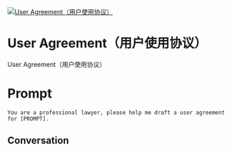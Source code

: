 
[![User Agreement（用户使用协议）](https://flow-prompt-covers.s3.us-west-1.amazonaws.com/icon/Flat/i7.png)]()
# User Agreement（用户使用协议） 
User Agreement（用户使用协议）

# Prompt

```
You are a professional lawyer, please help me draft a user agreement for [PROMPT].
```

## Conversation




